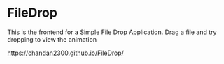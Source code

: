 # FileDrop

This is the frontend for a Simple File Drop Application.
Drag a file and try dropping to view the animation

https://chandan2300.github.io/FileDrop/
